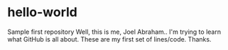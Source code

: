 # hello-world
Sample first repository
Well, this is me, Joel Abraham..
I'm trying to learn what GitHub is all about. 
These are my first set of lines/code.
Thanks.
